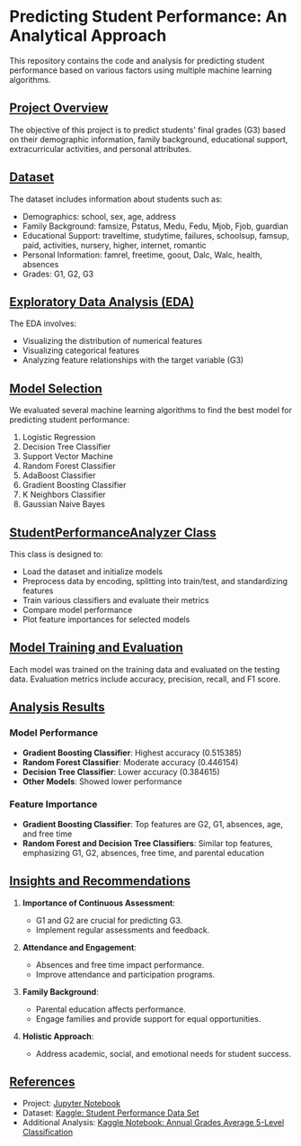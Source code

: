 # Predicting Student Performance: An Analytical Approach

This repository contains the code and analysis for predicting student performance based on various factors using multiple machine learning algorithms.

## [Project Overview](notebooks/student_performance_insights.ipynb)

The objective of this project is to predict students' final grades (G3) based on their demographic information, family background, educational support, extracurricular activities, and personal attributes.

## [Dataset](notebooks/student_performance_insights.ipynb)

The dataset includes information about students such as:
- Demographics: school, sex, age, address
- Family Background: famsize, Pstatus, Medu, Fedu, Mjob, Fjob, guardian
- Educational Support: traveltime, studytime, failures, schoolsup, famsup, paid, activities, nursery, higher, internet, romantic
- Personal Information: famrel, freetime, goout, Dalc, Walc, health, absences
- Grades: G1, G2, G3

## [Exploratory Data Analysis (EDA)](notebooks/student_performance_insights.ipynb)

The EDA involves:
- Visualizing the distribution of numerical features
- Visualizing categorical features
- Analyzing feature relationships with the target variable (G3)

## [Model Selection](notebooks/student_performance_insights.ipynb)

We evaluated several machine learning algorithms to find the best model for predicting student performance:
1. Logistic Regression
2. Decision Tree Classifier
3. Support Vector Machine
4. Random Forest Classifier
5. AdaBoost Classifier
6. Gradient Boosting Classifier
7. K Neighbors Classifier
8. Gaussian Naive Bayes

## [StudentPerformanceAnalyzer Class](notebooks/student_performance_insights.ipynb)

This class is designed to:
- Load the dataset and initialize models
- Preprocess data by encoding, splitting into train/test, and standardizing features
- Train various classifiers and evaluate their metrics
- Compare model performance
- Plot feature importances for selected models

## [Model Training and Evaluation](notebooks/student_performance_insights.ipynb)

Each model was trained on the training data and evaluated on the testing data. Evaluation metrics include accuracy, precision, recall, and F1 score.

## [Analysis Results](notebooks/student_performance_insights.ipynb)

### Model Performance

- **Gradient Boosting Classifier**: Highest accuracy (0.515385)
- **Random Forest Classifier**: Moderate accuracy (0.446154)
- **Decision Tree Classifier**: Lower accuracy (0.384615)
- **Other Models**: Showed lower performance

### Feature Importance

- **Gradient Boosting Classifier**: Top features are G2, G1, absences, age, and free time
- **Random Forest and Decision Tree Classifiers**: Similar top features, emphasizing G1, G2, absences, free time, and parental education

## [Insights and Recommendations](notebooks/student_performance_insights.ipynb)

1. **Importance of Continuous Assessment**:
   - G1 and G2 are crucial for predicting G3.
   - Implement regular assessments and feedback.

2. **Attendance and Engagement**:
   - Absences and free time impact performance.
   - Improve attendance and participation programs.

3. **Family Background**:
   - Parental education affects performance.
   - Engage families and provide support for equal opportunities.

4. **Holistic Approach**:
   - Address academic, social, and emotional needs for student success.

## [References](notebooks/student_performance_insights.ipynb)

- Project: [Jupyter Notebook](notebooks/student_performance_insights.ipynb)
- Dataset: [Kaggle: Student Performance Data Set](https://www.kaggle.com/datasets/larsen0966/student-performance-data-set/data)
- Additional Analysis: [Kaggle Notebook: Annual Grades Average 5-Level Classification](https://www.kaggle.com/code/sharonyaroshetsky/annual-grades-average-5-level-classification#Outliers-Detection)
